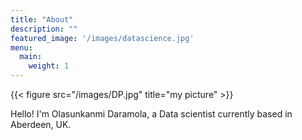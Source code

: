 ```yaml
---
title: "About"
description: ""
featured_image: '/images/datascience.jpg'
menu:
  main:
    weight: 1
---
```

{{< figure src="/images/DP.jpg" title="my picture" >}}

Hello! I'm Olasunkanmi Daramola, a Data scientist currently based in Aberdeen, UK.

